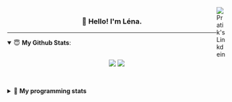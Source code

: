 <!--
<a href="https://twitter.com" target="_blank" rel="nofollow">
 <img align="right" alt="Pratik's Twitter" width="22px" src="https://cdn.jsdelivr.net/npm/simple-icons@v3/icons/twitter.svg" />
</a> 

https://www.linkedin.com/in/lenagiacalone/
-->
<a href="https://www.linkedin.com/" target="_blank" rel="nofollow">
 <img align="right" alt="Pratik's Linkdein" width="22px" src="https://cdn.jsdelivr.net/npm/simple-icons@v3/icons/linkedin.svg" />
</a>



<h3 align="center">👋 Hello! I'm Léna.</h3>

---

<!--
**lgiacalo/lgiacalo** is a ✨ _special_ ✨ repository because its `README.md` (this file) appears on your GitHub profile.

Here are some ideas to get you started:

- 🔭 I’m currently working on ...
- 🌱 I’m currently learning ...
- 👯 I’m looking to collaborate on ...
- 🤔 I’m looking for help with ...
- 💬 Ask me about ...
- 📫 How to reach me: ...
- 😄 Pronouns: ...
- ⚡ Fun fact: ...
-->

<details open>
 <summary> 😇 <b>My Github Stats</b>: </summary>
<br>
<p align = "center">
  <img src = "https://github-readme-stats.vercel.app/api?username=lgiacalo&show_icons=true&theme=nord" width="420">
  <img src = "https://github-readme-stats.vercel.app/api/top-langs/?username=lgiacalo&layout=compact&theme=nord">
</p>
 
<br>
<p align = "center">
  <imp src = "https://github-readme-stats.vercel.app/api/wakatime?username=lgiacalo&theme=nord">
</p>

</details>

<details>
 <summary>🤖 <b>My programming stats</b></summary>
 <br>
 
<!--START_SECTION:waka-->
![Lines of code](https://img.shields.io/badge/From%20Hello%20World%20I%27ve%20Written-828782%20lines%20of%20code-blue)

**🐱 My Github Data** 

> 🏆 845 Contributions in the Year 2020
 > 
> 📦 284.1 kB Used in Github's Storage 
 > 
> 🚫 Not Opted to Hire
 > 
> 📜 42 Public Repositories 
 > 
> 🔑 30 Private Repositories  

**I'm a Night 🦉** 

```text
🌞 Morning    116 commits    ███░░░░░░░░░░░░░░░░░░░░░░   12.13% 
🌆 Daytime    328 commits    ████████░░░░░░░░░░░░░░░░░   34.31% 
🌃 Evening    402 commits    ██████████░░░░░░░░░░░░░░░   42.05% 
🌙 Night      110 commits    ███░░░░░░░░░░░░░░░░░░░░░░   11.51%

```
📅 **I'm Most Productive on Wednesday** 

```text
Monday       140 commits    ███░░░░░░░░░░░░░░░░░░░░░░   14.64% 
Tuesday      131 commits    ███░░░░░░░░░░░░░░░░░░░░░░   13.7% 
Wednesday    182 commits    ████░░░░░░░░░░░░░░░░░░░░░   19.04% 
Thursday     172 commits    ████░░░░░░░░░░░░░░░░░░░░░   17.99% 
Friday       134 commits    ███░░░░░░░░░░░░░░░░░░░░░░   14.02% 
Saturday     92 commits     ██░░░░░░░░░░░░░░░░░░░░░░░   9.62% 
Sunday       105 commits    ██░░░░░░░░░░░░░░░░░░░░░░░   10.98%

```


📊 **This Week I Spent My Time On** 

```text
⌚︎ Time Zone: Europe/Paris

💬 Programming Languages: 
JSON                     48 mins             █████████████░░░░░░░░░░░░   53.05% 
Vue.js                   21 mins             █████░░░░░░░░░░░░░░░░░░░░   22.86% 
Markdown                 12 mins             ███░░░░░░░░░░░░░░░░░░░░░░   13.76% 
Git Config               3 mins              ░░░░░░░░░░░░░░░░░░░░░░░░░   3.4% 
JSX                      3 mins              ░░░░░░░░░░░░░░░░░░░░░░░░░   3.35%

🔥 Editors: 
VS Code                  1 hr 31 mins        █████████████████████████   100.0%

🐱‍💻 Projects: 
vuejs                    1 hr 5 mins         ██████████████████░░░░░░░   71.59% 
Unknown Project          11 mins             ███░░░░░░░░░░░░░░░░░░░░░░   12.77% 
react                    3 mins              █░░░░░░░░░░░░░░░░░░░░░░░░   3.96% 
Formations               2 mins              ░░░░░░░░░░░░░░░░░░░░░░░░░   2.59% 
nodejs                   1 min               ░░░░░░░░░░░░░░░░░░░░░░░░░   1.41%

💻 Operating System: 
Mac                      1 hr 31 mins        █████████████████████████   100.0%

```

**I Mostly Code in C** 

```text
C                        26 repos            ████████░░░░░░░░░░░░░░░░░   35.14% 
JavaScript               9 repos             ███░░░░░░░░░░░░░░░░░░░░░░   12.16% 
HTML                     8 repos             ██░░░░░░░░░░░░░░░░░░░░░░░   10.81% 
Shell                    8 repos             ██░░░░░░░░░░░░░░░░░░░░░░░   10.81% 
C++                      4 repos             █░░░░░░░░░░░░░░░░░░░░░░░░   5.41%

```


**Timeline**

![Chart not found](https://raw.githubusercontent.com/lgiacalo/lgiacalo/master/charts/bar_graph.png) 


<!--END_SECTION:waka-->

</details>
